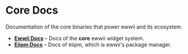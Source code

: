 # Core Docs

Documentation of the core binaries that power ewwii and its ecosystem.

- **[Ewwii Docs](/ewwii)** – Docs of the **core** ewwii widget system.
- **[Eiipm Docs](/eiipm)** – Docs of eiipm, which is ewwii's package manager.
